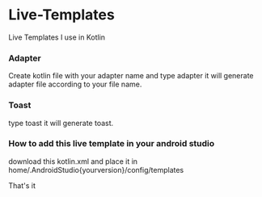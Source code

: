 # Live-Templates
Live Templates I use in Kotlin

### Adapter
Create kotlin file with your adapter name and type adapter it will generate adapter file according to your file name.

### Toast
type toast it will generate toast.

### How to add this live template in your android studio
download this kotlin.xml and place it in home/.AndroidStudio{yourversion}/config/templates

That's it
